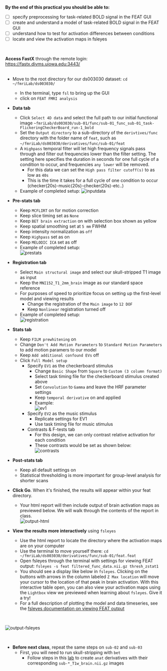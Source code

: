 **By the end of this practical you should be able to:** <br/>
* [ ] specify preprocessing for task-related BOLD signal in the FEAT GUI <br/>
* [ ] create and understand a model of task-related BOLD signal in the FEAT GUI <br/>
* [ ] understand how to test for activation differences between conditions <br/>
* [ ] locate and view the activation maps in fsleyes <br/>
<br/>

**Access FastX** through the remote login: <br>
https://fastx.divms.uiowa.edu:3443/  <br/>
<br/>


* Move to the root directory for our ds003030 dataset: `cd ~/fmriLab/ds003030/` 
    * In the terminal, type `fsl` to bring up the GUI
    * click on `FEAT FMRI analysis`
    
* **Data tab**
    * Click `Select 4D data` and select the full path to our initial functional image `~fmriLab/ds003030/sub-01/func/sub-01_func_sub-01_task-FlickeringCheckerBoard_run-1_bold`
    * Set the `Output directory` to a sub-directory of the `derivtives/func` directory with the folder name of `feat`, such as `~/fmriLab/ds003030/derivatives/func/sub-01/feat`
    * A `Highpass` temporal filter will let high frequency signals pass through and filter out frequencies lower than the filter setting. The setting here specifies the duration in seconds for one full cycle of a condition to occur, and frequencies `any lower` will be removed.
        * For this data we can set the `High pass filter cutoff(s)` to as low as `40s`
        * This is the time it takes for a full cycle of one condition to occur (checker(20s)-music(20s)-checker(20s)-etc..)
    * Example of completed setup: 
    ![inputdata](images/practical_feat_singlesubject_input-data.png)


* **Pre-stats tab**
    * Keep `MCFLIRT` on for motion correction
    * Keep slice timing set as `None`
    * Keep `BET brain extraction` on with selection box shown as yellow
    * Keep spatial smoothing set at `5 mm` FWHM
    * Keep intensity normalization as `off`
    * Keep `Highpass` set as on
    * Keep `MELODIC ICA` set as off
    * Example of completed setup: <br>
    ![prestats](images/practical_feat_singlesubject_prestats.png)

* **Registration tab**
    * Select `Main structural image` and select our skull-stripped T1 image as input
    * Keep the `MNI152_T1_2mm_brain` image as our standard space reference
    * For purposes of speed to prioritize focus on setting up the first-level model and viewing results
        * Change the registration of the `Main image` to `12 DOF`
        * Keep `Nonlinear` registration turned off
    * Example of completed setup: <br>
    ![registration](images/practical_feat_singlesubject_registration.png)

* **Stats tab**
    * Keep `FILM prewhitening` on
    * Change `Don't Add Motion Parameters` to `Standard Motion Parameters` to add motion paramers to our model
    * Keep `Add additional confound EVs` off
    * Click `Full Model setup`
        * Specify `EV1` as the checkerboard stimulus
            * Change `Basic Shape` from `Square` to `Custom (3 column format)`
            * Select task timing file for the checkerboard stimulus created above
            * Set `Convolution` to `Gamma` and leave the HRF parameter settings
            * Keep `temporal derivative` on and applied
            * Example: <br>
            ![ev1](images/practical_feat_singlesubject_EV1.png)
        * Specify `EV2` as the music stimulus
            * Replicate settings for EV1
            * Use task timing file for music stimulus
        * Contrasts & F-tests tab
            * For this design, we can only contrast relative activation for each condition
            * These contrasts would be set as shown below: <br>
            ![contrasts](images/practical_feat_singlesubject_contrasts.png)
        

* **Post-stats tab**
    * Keep all default settings on
    * Statistical thresholding is more important for group-level analysis for shorter scans

* **Click Go**. When it's finished, the results will appear within your feat directory. 
    * Your html report will then include output of brain activation maps as previewed below. We will walk through the contents of the report in class. <br>
    ![output-html](images/practical_feat_singlesubject_output-html.png)

* **View the results more interactively** using `fsleyes`
    * Use the html report to locate the directory where the activation maps are on your computer
    * Use the terminal to move yourself there: `cd ~/fmriLab/ds003030/derivatives/func/sub-01/feat.feat`
    * Open fsleyes through the terminal with settings for viewing FEAT output: `fsleyes -s feat filtered_func_data.nii.gz thresh_zstat1`
    * You should see a display like below in `fsleyes`. Clicking on the buttons with arrows in the column labeled `Z Max location` will move your cursor to the location of that peak in brain activation. With this interactive table open, you can also view your activation maps using the `Lightbox` view we previewed when learning about `fsleyes`. Give it a try!
    * For a full description of plotting the model and data timeseries, see the [fsleyes documentation on viewing FEAT output](https://users.fmrib.ox.ac.uk/~paulmc/fsleyes/userdoc/latest/feat_mode.html)
</br>

![output-fsleyes](images/practical_feat_singlesubject_output-fsleyes.png)

</br>

* **Before next class**, repeat the same steps on `sub-02` and `sub-03`
    * First, you will need to run skull-stripping with `bet`
        * Follow steps in this [lab](https://github.com/mwvoss/MRI-lab-classes/blob/master/PSY6280-2020-FA2020/practical_structural-image-bet-and-qc.md) to create `anat` derivatives with their corresponding `sub-*_T1w_brain.nii.gz` images




